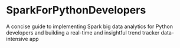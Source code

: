 # SparkForPythonDevelopers
A concise guide to implementing Spark big data analytics for Python developers and building a real-time and insightful trend tracker data-intensive app
